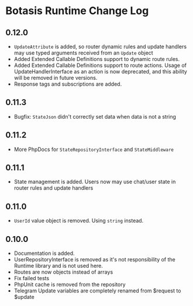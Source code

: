# Botasis Runtime Change Log

## 0.12.0

- `UpdateAttribute` is added, so router dynamic rules and update handlers may use typed arguments received from an `Update` object
- Added Extended Callable Definitions support to dynamic route rules.
- Added Extended Callable Definitions support to route actions.
  Usage of UpdateHandlerInterface as an action is now deprecated, and this ability will be removed in future versions.
- Response tags and subscriptions are added.

## 0.11.3

- Bugfix: `StateJson` didn't correctly set data when data is not a string

## 0.11.2

- More PhpDocs for `StateRepositoryInterface` and `StateMiddleware`

## 0.11.1

- State management is added. Users now may use chat/user state in router rules and update handlers

## 0.11.0

- `UserId` value object is removed. Using `string` instead.

## 0.10.0

- Documentation is added.
- UserRepositoryInterface is removed as it's not responsibility of the Runtime library and is not used here.
- Routes are now objects instead of arrays
- Fix failed tests
- PhpUnit cache is removed from the repository
- Telegram Update variables are completely renamed from $request to $update

